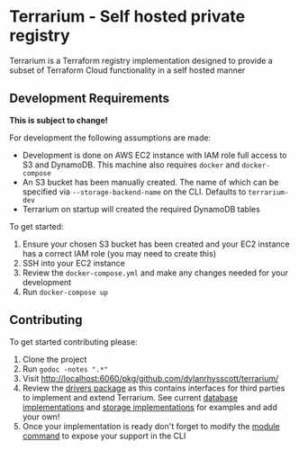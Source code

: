 # Terrarium - Self hosted private registry

Terrarium is a Terraform registry implementation designed to provide a subset of Terraform Cloud functionality in a self hosted manner

## Development Requirements

**This is subject to change!**

For development the following assumptions are made:

* Development is done on AWS EC2 instance with IAM role full access to S3 and DynamoDB. This machine also requires `docker` and `docker-compose`
* An S3 bucket has been manually created. The name of which can be specified via `--storage-backend-name` on the CLI. Defaults to `terrarium-dev`
* Terrarium on startup will created the required DynamoDB tables

To get started:

1. Ensure your chosen S3 bucket has been created and your EC2 instance has a correct IAM role (you may need to create this)
1. SSH into your EC2 instance
1. Review the `docker-compose.yml` and make any changes needed for your development
1. Run `docker-compose up`

## Contributing

To get started contributing please:

1. Clone the project
1. Run `godoc -notes ".*"`
1. Visit [http://localhost:6060/pkg/github.com/dylanrhysscott/terrarium/](http://localhost:6060/pkg/github.com/dylanrhysscott/terrarium/) 
1. Review the [drivers package](http://localhost:6060/pkg/github.com/dylanrhysscott/terrarium/pkg/registry/drivers/) as this contains interfaces for third parties to implement and extend Terrarium. See current [database implementations](./internal/database) and [storage implementations](./internal/storage) for examples and add your own!
1. Once your implementation is ready don't forget to modify the [module command](./cmd/module.go) to expose your support in the CLI

